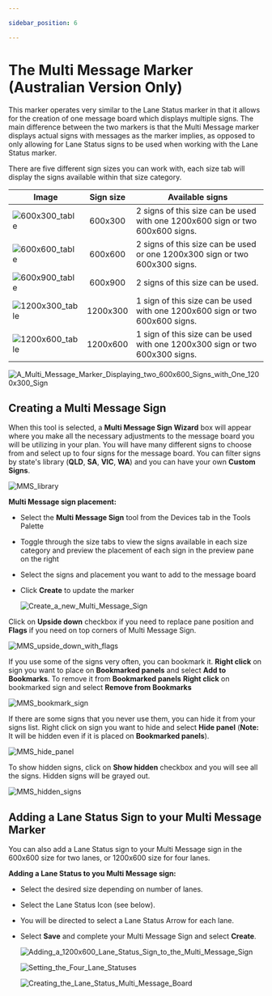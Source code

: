 ```yaml
---

sidebar_position: 6

---
```

# The Multi Message Marker (Australian Version Only)

This marker operates very similar to the Lane Status marker in that it allows for the creation of one message board which displays multiple signs. The main difference between the two markers is that the Multi Message marker displays actual signs with messages as the marker implies, as opposed to only allowing for Lane Status signs to be used when working with the Lane Status marker.

There are five different sign sizes you can work with, each size tab will display the signs available within that size category.

|Image                                      |Sign size  |Available signs                                                                |
|-------------------------------------------|:---------:|-------------------------------------------------------------------------------|
|![600x300_table](./assets/600x300_table.png) |600x300    |2 signs of this size can be used with one 1200x600 sign or two 600x600 signs.  |
|![600x600_table](./assets/600x600_table.png) |600x600    |2 signs of this size can be used or one 1200x300 sign or two 600x300 signs.    |
|![600x900_table](./assets/600x900_table.png) |600x900    |2 signs of this size can be used.                                              |
|![1200x300_table](./assets/1200x300_table.png)|1200x300   |1 sign of this size can be used with one 1200x600 sign or two 600x600 signs.   |
|![1200x600_table](./assets/1200x600_table.png)|1200x600   |1 sign of this size can be used with one 1200x300 sign or two 600x300 signs.   |

![A_Multi_Message_Marker_Displaying_two_600x600_Signs_with_One_1200x300_Sign](./assets/A_Multi_Message_Marker_Displaying_two_600x600_Signs_with_One_1200x300_Sign.png)

## Creating a Multi Message Sign

When this tool is selected, a **Multi Message Sign Wizard** box will appear where you make all the necessary adjustments to the message board you will be utilizing in your plan. You will have many different signs to choose from and select up to four signs for the message board. You can filter signs by state's library (**QLD**, **SA**, **VIC**, **WA**) and you can have your own **Custom Signs**.

![MMS_library](./assets/MMS_library.png)

**Multi Message sign placement:**

- Select the **Multi Message Sign** tool from the Devices tab in the Tools Palette
- Toggle through the size tabs to view the signs available in each size category and preview the placement of each sign in the preview pane on the right
- Select the signs and placement you want to add to the message board
- Click **Create** to update the marker

    ![Create_a_new_Multi_Message_Sign](./assets/Create_a_new_Multi_Message_Sign.png)

Click on **Upside down** checkbox if you need to replace pane position and **Flags** if you need on top corners of Multi Message Sign.

![MMS_upside_down_with_flags](./assets/MMS_upside_down_with_flags.png)

If you use some of the signs very often, you can bookmark it. **Right click** on sign you want to place on **Bookmarked panels** and select **Add to Bookmarks**. To remove it from **Bookmarked panels** **Right click** on bookmarked sign and select **Remove from Bookmarks**

![MMS_bookmark_sign](./assets/MMS_bookmark_sign.png)

If there are some signs that you never use them, you can hide it from your signs list. Right click on sign you want to hide and select **Hide panel** (**Note:** It will be hidden even if it is placed on **Bookmarked panels**).

![MMS_hide_panel](./assets/MMS_hide_panel.png)

To show hidden signs, click on **Show hidden** checkbox and you will see all the signs. Hidden signs will be grayed out.

![MMS_hidden_signs](./assets/MMS_hidden_signs.png)

## Adding a Lane Status Sign to your Multi Message Marker

You can also add a Lane Status sign to your Multi Message sign in the 600x600 size for two lanes, or 1200x600 size for four lanes.

**Adding a Lane Status to you Multi Message sign:**

- Select the desired size depending on number of lanes.
- Select the Lane Status Icon (see below).
- You will be directed to select a Lane Status Arrow for each lane.
- Select **Save** and complete your Multi Message Sign and select **Create**.

    ![Adding_a_1200x600_Lane_Status_Sign_to_the_Multi_Message_Sign](./assets/Adding_a_1200x600_Lane_Status_Sign_to_the_Multi_Message_Sign.png)

    ![Setting_the_Four_Lane_Statuses](./assets/Setting_the_Four_Lane_Statuses.png)

    ![Creating_the_Lane_Status_Multi_Message_Board](./assets/Creating_the_Lane_Status_Multi_Message_Board.png)

